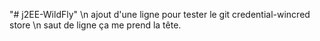 "# j2EE-WildFly" 
\n 
ajout d'une ligne pour tester le git credential-wincred store
\n 
saut de ligne
ça me prend la tête.

 
